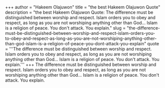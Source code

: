 +++
author = "Hakeem Olajuwon"
title = "the best Hakeem Olajuwon Quote"
description = "the best Hakeem Olajuwon Quote: The difference must be distinguished between worship and respect. Islam orders you to obey and respect, as long as you are not worshiping anything other than God... Islam is a religion of peace. You don't attack. You explain."
slug = "the-difference-must-be-distinguished-between-worship-and-respect-islam-orders-you-to-obey-and-respect-as-long-as-you-are-not-worshiping-anything-other-than-god-islam-is-a-religion-of-peace-you-dont-attack-you-explain"
quote = '''The difference must be distinguished between worship and respect. Islam orders you to obey and respect, as long as you are not worshiping anything other than God... Islam is a religion of peace. You don't attack. You explain.'''
+++
The difference must be distinguished between worship and respect. Islam orders you to obey and respect, as long as you are not worshiping anything other than God... Islam is a religion of peace. You don't attack. You explain.
